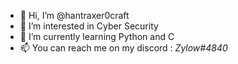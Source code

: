 - 👋 Hi, I’m @hantraxer0craft
- 👀 I’m interested in Cyber Security
- 🌱 I’m currently learning Python and C
- 📫 You can reach me on my discord : *Zylow#4840*

<!---
hantraxer0craft/hantraxer0craft is a ✨ special ✨ repository because its `README.md` (this file) appears on your GitHub profile.
You can click the Preview link to take a look at your changes.
--->
